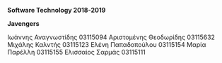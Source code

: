 **Software Technology 2018-2019**

**Javengers**

Ιωάννης Αναγνωστίδης 03115094
Αριστομένης Θεοδωρίδης 03115632
Μιχάλης Καλντής 03115123
Ελένη Παπαδοπούλου 03115154
Μαρία Παρέλλη 03115155
Ελισσαίος Σαρμάς 03115111
